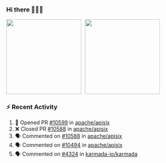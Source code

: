 ### Hi there 👋👋👋

<div style="display: flex; gap: 10px;">
  <img height="200px" src="https://github-readme-stats.vercel.app/api?username=Vacant2333&show_icons=true&theme=flag-india&count_private=true&hide_rank=true&include_all_commits=true">
  <img height="200px" src="https://github-readme-stats.vercel.app/api/top-langs/?username=Vacant2333&layout=donut">
</div>

### :zap: Recent Activity

<!--START_SECTION:activity-->
1. 💪 Opened PR [#10599](https://github.com/apache/apisix/pull/10599) in [apache/apisix](https://github.com/apache/apisix)
2. ❌ Closed PR [#10588](https://github.com/apache/apisix/pull/10588) in [apache/apisix](https://github.com/apache/apisix)
3. 🗣 Commented on [#10588](https://github.com/apache/apisix/pull/10588#issuecomment-1839003227) in [apache/apisix](https://github.com/apache/apisix)
4. 🗣 Commented on [#10494](https://github.com/apache/apisix/issues/10494#issuecomment-1838909509) in [apache/apisix](https://github.com/apache/apisix)
5. 🗣 Commented on [#4324](https://github.com/karmada-io/karmada/pull/4324#issuecomment-1838541500) in [karmada-io/karmada](https://github.com/karmada-io/karmada)
<!--END_SECTION:activity-->
